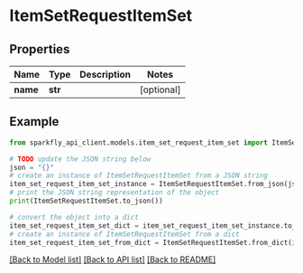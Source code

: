 # ItemSetRequestItemSet


## Properties

Name | Type | Description | Notes
------------ | ------------- | ------------- | -------------
**name** | **str** |  | [optional] 

## Example

```python
from sparkfly_api_client.models.item_set_request_item_set import ItemSetRequestItemSet

# TODO update the JSON string below
json = "{}"
# create an instance of ItemSetRequestItemSet from a JSON string
item_set_request_item_set_instance = ItemSetRequestItemSet.from_json(json)
# print the JSON string representation of the object
print(ItemSetRequestItemSet.to_json())

# convert the object into a dict
item_set_request_item_set_dict = item_set_request_item_set_instance.to_dict()
# create an instance of ItemSetRequestItemSet from a dict
item_set_request_item_set_from_dict = ItemSetRequestItemSet.from_dict(item_set_request_item_set_dict)
```
[[Back to Model list]](../README.md#documentation-for-models) [[Back to API list]](../README.md#documentation-for-api-endpoints) [[Back to README]](../README.md)


